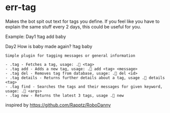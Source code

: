 # err-tag

Makes the bot spit out text for tags you define.
If you feel like you have to explain the same stuff every 2 days, this could be useful for you.

Example:
Day1
<BotOwnder> !tag add baby <detailedInstructionsOfProcess>

Day2
<User1> How is baby made again?
<BotOwner> !tag baby
<Bot> <detailedInstructionsOfProcess>

```
Simple plugin for tagging messages or general information

- .tag - Fetches a tag, usage: . <tag>
- .tag add - Adds a new tag, usage: . add <tag> <message>
- .tag del - Removes tag from database, usage: . del <id>
- .tag details - Returns further details about a tag, usage . details <tag>
- .tag find - Searches the tags and their messages for given keyword, usage: . <args>
- .tag new - Returns the latest 3 tags, usage . new
```

inspired by https://github.com/Rapptz/RoboDanny
